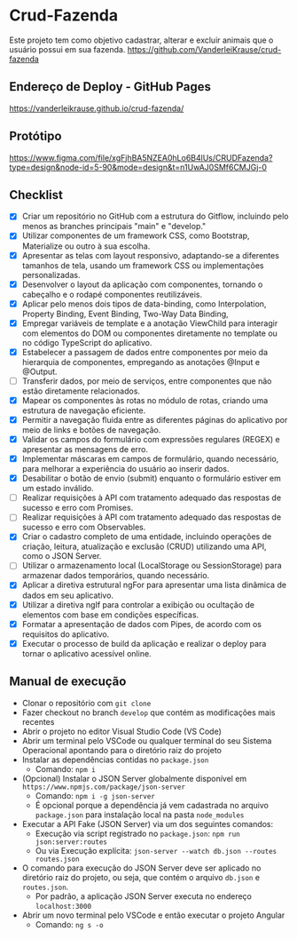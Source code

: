 # Crud-Fazenda

Este projeto tem como objetivo cadastrar, alterar e excluir animais que o usuário possui em sua fazenda.
https://github.com/VanderleiKrause/crud-fazenda

## Endereço de Deploy - GitHub Pages

https://vanderleikrause.github.io/crud-fazenda/

## Protótipo

https://www.figma.com/file/xgFjhBA5NZEA0hLo6B4lUs/CRUDFazenda?type=design&node-id=5-90&mode=design&t=n1UwAJ0SMf6CMJGj-0

## Checklist

- [x] Criar um repositório no GitHub com a estrutura do Gitflow, incluindo pelo menos as branches principais "main" e "develop."
- [x] Utilizar componentes de um framework CSS, como Bootstrap, Materialize ou outro à sua escolha.
- [x] Apresentar as telas com layout responsivo, adaptando-se a diferentes tamanhos de tela, usando um framework CSS ou implementações personalizadas.
- [x] Desenvolver o layout da aplicação com componentes, tornando o cabeçalho e o rodapé componentes reutilizáveis.
- [x] Aplicar pelo menos dois tipos de data-binding, como Interpolation, Property Binding, Event Binding, Two-Way Data Binding, 
- [x] Empregar variáveis de template e a anotação ViewChild para interagir com elementos do DOM ou componentes diretamente no template ou no código TypeScript do aplicativo.
- [X] Estabelecer a passagem de dados entre componentes por meio da hierarquia de componentes, empregando as anotações @Input e @Output.
- [ ] Transferir dados, por meio de serviços, entre componentes que não estão diretamente relacionados.
- [x] Mapear os componentes às rotas no módulo de rotas, criando uma estrutura de navegação eficiente.
- [x] Permitir a navegação fluida entre as diferentes páginas do aplicativo por meio de links e botões de navegação.
- [X] Validar os campos do formulário com expressões regulares (REGEX) e apresentar as mensagens de erro.
- [x] Implementar máscaras em campos de formulário, quando necessário, para melhorar a experiência do usuário ao inserir dados.
- [X] Desabilitar o botão de envio (submit) enquanto o formulário estiver em um estado inválido.
- [ ] Realizar requisições à API com tratamento adequado das respostas de sucesso e erro com Promises.
- [ ] Realizar requisições à API com tratamento adequado das respostas de sucesso e erro com Observables.
- [X] Criar o cadastro completo de uma entidade, incluindo operações de criação, leitura, atualização e exclusão (CRUD) utilizando uma API, como o JSON Server.
- [ ] Utilizar o armazenamento local (LocalStorage ou SessionStorage) para armazenar dados temporários, quando necessário.
- [X] Aplicar a diretiva estrutural ngFor para apresentar uma lista dinâmica de dados em seu aplicativo.
- [X] Utilizar a diretiva ngIf para controlar a exibição ou ocultação de elementos com base em condições específicas.
- [X] Formatar a apresentação de dados com Pipes, de acordo com os requisitos do aplicativo.
- [X] Executar o processo de build da aplicação e realizar o deploy para tornar o aplicativo acessível online.

## Manual de execução
- Clonar o repositório com `git clone`
- Fazer checkout no branch `develop` que contém as modificações mais recentes
- Abrir o projeto no editor Visual Studio Code (VS Code)
- Abrir um terminal pelo VSCode ou qualquer terminal do seu Sistema Operacional apontando para o diretório raiz do projeto 
- Instalar as dependências contidas no `package.json`
  - Comando: `npm i`
- (Opcional) Instalar o JSON Server globalmente disponível em `https://www.npmjs.com/package/json-server`
  - Comando: `npm i -g json-server` 
  - É opcional porque a dependência já vem cadastrada no arquivo `package.json` para instalação local na pasta `node_modules`
- Executar a API Fake (JSON Server) via um dos seguintes comandos: 
  - Execução via script registrado no `package.json`: `npm run json:server:routes` 
  - Ou via Execução explícita: `json-server --watch db.json --routes routes.json`
- O comando para execução do JSON Server deve ser aplicado no diretório raiz do projeto, ou seja, que contém o arquivo `db.json` e `routes.json`.
  - Por padrão, a aplicação JSON Server executa no endereço `localhost:3000`    
- Abrir um novo terminal pelo VSCode e então executar o projeto Angular
  - Comando: `ng s -o`